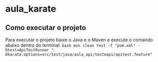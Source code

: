 # aula_karate

## Como executar o projeto

 Para executar o projeto baixe o Java e o Maven e execute o comando abaixo dentro do terminal.
    ```bash
    mvn clean test -f "pom.xml" -Dtest=ApiTestRunner "-Dkarate.options=src/test/java/aula_api/testeapi/apitest.feature"
    ```

